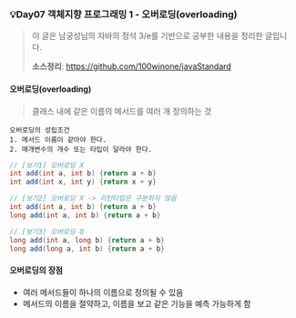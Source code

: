 ### 💡Day07 객체지향 프로그래밍 1 - 오버로딩(overloading)
> 이 글은 남궁성님의 자바의 정석 3/e를 기반으로 공부한 내용을 정리한 글입니다.
> 
> **소스정리**: https://github.com/100winone/javaStandard

#### 오버로딩(overloading)
> 클래스 내에 같은 이름의 메서드를 여러 개 정의하는 것

```
오버로딩의 성립조건
1. 메서드 이름이 같아야 한다.
2. 매개변수의 개수 또는 타입이 달라야 한다.
```


```java
// [보기1] 오버로딩 X
int add(int a, int b) {return a + b}
int add(int x, int y) {return x + y}

// [보기2] 오버로딩 X -> 리턴타입은 구분하지 않음
int add(int a, int b) {return a + b}
long add(int a, int b) {return a + b}

// [보기3] 오버로딩 O
long add(int a, long b) {return a + b}
long add(long a, int b) {return a + b}
```

#### 오버로딩의 장점
- 여러 메서드들이 하나의 이름으로 정의될 수 있음
- 메서드의 이름을 절약하고, 이름을 보고 같은 기능을 예측 가능하게 함
